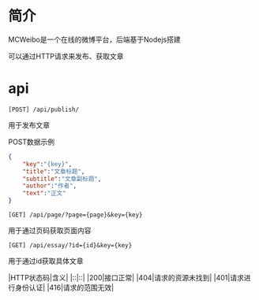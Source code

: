 # 简介

MCWeibo是一个在线的微博平台，后端基于Nodejs搭建

可以通过HTTP请求来发布、获取文章


# api

```
[POST] /api/publish/
```
用于发布文章

POST数据示例
``` json
{
    "key":"{key}",
    "title":"文章标题",
    "subtitle":"文章副标题",
    "author":"作者",
    "text":"正文"
}
```

```
[GET] /api/page/?page={page}&key={key}
```
用于通过页码获取页面内容

```
[GET] /api/essay/?id={id}&key={key}
```
用于通过id获取具体文章

|HTTP状态码|含义|
|::|::|
|200|接口正常|
|404|请求的资源未找到|
|401|请求进行身份认证|
|416|请求的范围无效|